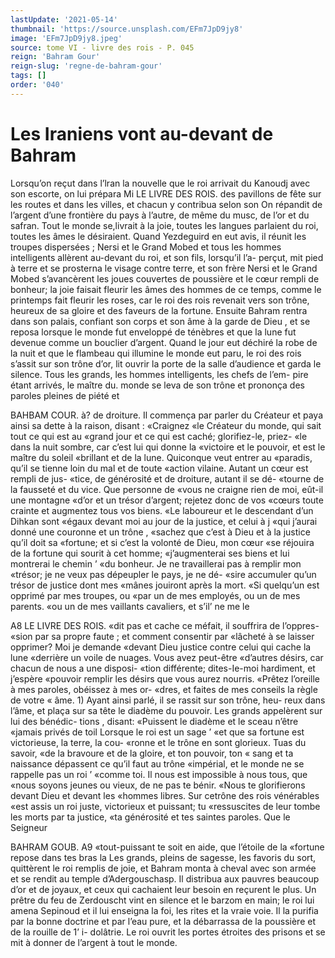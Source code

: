 ```yaml
---
lastUpdate: '2021-05-14'
thumbnail: 'https://source.unsplash.com/EFm7JpD9jy8'
image: 'EFm7JpD9jy8.jpeg'
source: tome VI - livre des rois - P. 045
reign: 'Bahram Gour'
reign-slug: 'regne-de-bahram-gour'
tags: []
order: '040'
---
```


# Les Iraniens vont au-devant de Bahram

Lorsqu’on reçut dans l’lran la nouvelle que le roi arrivait du Kanoudj avec son escorte, on lui prépara
Mi LE LIVRE DES ROIS.
des pavillons de fête sur les routes et dans les villes,
et chacun y contribua selon son On répandit de l’argent d’une frontière du pays à l’autre, de
même du musc, de l’or et du safran. Tout le monde se,livrait à la joie, toutes les langues parlaient du roi, toutes les âmes le désiraient. Quand Yezdeguird en eut avis, il réunit les troupes dispersées ; Nersi
et le Grand Mobed et tous les hommes intelligents allèrent au-devant du roi, et son fils, lorsqu’il l’a-
perçut, mit pied à terre et se prosterna le visage contre terre, et son frère Nersi et le Grand Mobed s’avancèrent les joues couvertes de poussière et le
cœur rempli de bonheur; la joie faisait fleurir les âmes des hommes de ce temps, comme le printemps fait fleurir les roses, car le roi des rois revenait vers son trône, heureux de sa gloire et des faveurs de la fortune.
Ensuite Bahram rentra dans son palais, confiant son corps et son âme à la garde de Dieu , et se reposa lorsque le monde fut enveloppé de ténèbres et que
la lune fut devenue comme un bouclier d’argent. Quand le jour eut déchiré la robe de la nuit et que
le flambeau qui illumine le monde eut paru, le roi des rois s’assit sur son trône d’or, lit ouvrir la porte
de la salle d’audience et garda le silence. Tous les grands, les hommes intelligents, les chefs de l’em- pire étant arrivés, le maître du. monde se leva de
son trône et prononça des paroles pleines de piété et

BAHBAM COUR. à? de droiture. Il commença par parler du Créateur et
paya ainsi sa dette à la raison, disant : «Craignez «le Créateur du monde, qui sait tout ce qui est au «grand jour et ce qui est caché; glorifiez-le, priez- «le dans la nuit sombre, car c’est lui qui donne la «victoire et le pouvoir, et est le maître du soleil «brillant et de la lune. Quiconque veut entrer au «paradis, qu’il se tienne loin du mal et de toute «action vilaine. Autant un cœur est rempli de jus- «tice, de générosité et de droiture, autant il se dé-
«tourne de la fausseté et du vice. Que personne de «vous ne craigne rien de moi, eût-il une montagne «d’or et un trésor d’argent; rejetez donc de vos
«cœurs toute crainte et augmentez tous vos biens. «Le laboureur et le descendant d’un Dihkan sont «égaux devant moi au jour de la justice, et celui à j «qui j’aurai donné une couronne et un trône , «sachez que c’est à Dieu et à la justice qu’il doit sa «fortune; et si c’est la volonté de Dieu, mon cœur
«se réjouira de la fortune qui sourit à cet homme;
«j’augmenterai ses biens et lui montrerai le chemin ’ «du bonheur. Je ne travaillerai pas à remplir mon
«trésor; je ne veux pas dépeupler le pays, je ne dé- «sire accumuler qu’un trésor de justice dont mes «mânes jouiront après la mort.
«Si quelqu’un est opprimé par mes troupes, ou «par un de mes employés, ou un de mes parents.
«ou un de mes vaillants cavaliers, et s’il’ ne me le

A8 LE LIVRE DES ROIS.
«dit pas et cache ce méfait, il souffrira de l’oppres-
«sion par sa propre faute ; et comment consentir par «lâcheté à se laisser opprimer? Moi je demande «devant Dieu justice contre celui qui cache la lune «derrière un voile de nuages. Vous avez peut-être «d’autres désirs, car chacun de nous a une disposi-
«tion différente; dites-Ie-moi hardiment, et j’espère «pouvoir remplir les désirs que vous aurez nourris. «Prêtez l’oreille à mes paroles, obéissez à mes or-
«dres, et faites de mes conseils la règle de votre « âme. 1)
Ayant ainsi parlé, il se rassit sur son trône, heu- reux dans l’âme, et plaça sur sa tête le diadème du pouvoir. Les grands appelèrent sur lui des bénédic- tions , disant: «Puissent le diadème et le sceau n’être «jamais privés de toil Lorsque le roi est un sage
’ «et que sa fortune est victorieuse, la terre, la cou- «ronne et le trône en sont glorieux. Tuas du savoir, «de la bravoure et de la gloire, et ton pouvoir, ton
« sang et ta naissance dépassent ce qu’il faut au trône
«impérial, et le monde ne se rappelle pas un roi ’ «comme toi. Il nous est impossible à nous tous, que
«nous soyons jeunes ou vieux, de ne pas te bénir. «Nous te glorifierons devant Dieu et devant les
«hommes libres. Sur cetrône des rois vénérables
«est assis un roi juste, victorieux et puissant; tu «ressuscites de leur tombe les morts par ta justice, «ta générosité et tes saintes paroles. Que le Seigneur

BAHRAM GOUB. A9 «tout-puissant te soit en aide, que l’étoile de la
«fortune repose dans tes bras la Les grands, pleins de sagesse, les favoris du sort, quittèrent le roi remplis de joie, et Bahram monta à cheval avec son armée et se rendit au temple d’Adergouschasp. Il distribua aux pauvres beaucoup d’or et de joyaux,
et ceux qui cachaient leur besoin en reçurent le
plus. Un prêtre du feu de Zerdouscht vint en silence
et le barzom en main; le roi lui amena Sepinoud et il lui enseigna la foi, les rites et la vraie voie. Il la purifia par la bonne doctrine et par l’eau pure, et
la débarrassa de la poussière et de la rouille de 1’ i- dolâtrie. Le roi ouvrit les portes étroites des prisons
et se mit à donner de l’argent à tout le monde.
